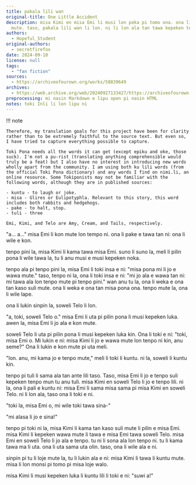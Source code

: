 ```yaml
---
title: pakala lili wan
original-title: One Little Accident
description: misa Kimi en misa Emi li musi lon poka pi tomo ona. ona li lukin li kute
  mute. taso, pakala lili wan li lon. ni li lon ala tan tawa kepeken tenpo lili.
authors:
  - Hopeful_Student
original-authors:
  - secretfirefox
date: 2024-09-10
license: null
tags:
  - "fan fiction"
sources:
  - https://archiveofourown.org/works/58839649
archives:
  - https://web.archive.org/web/20240927133427/https://archiveofourown.org/works/58839649
preprocessing: mi nasin Markdown e lipu open pi nasin HTML
notes: toki Inli li lon lipu ni
---
```


!!! note

    Therefore, my translation goals for this project have been for clarity rather than to be extremely faithful to the source text. But even so, I have tried to capture everything possible to capture.

    Toki Pona needs all the words it can get (except epiku and oke, those suck). I'm not a pu-rist (translating anything comprehensible would truly be a feat) but I also have no interest in introducing new words wholly apart from the community. I am using both ku lili words (from the official Toki Pona dictionary) and any words I find on nimi.li, an online resource. Some Tokiponists may not be familiar with the following words, although they are in published sources:

    - kuntu - to laugh or joke.
    - misa - Glires or Eulipotyphla. Relevant to this story, this word includes both rabbits and hedgehogs.
    - pake - to halt, stop.
    - tuli - three

    Emi, Kimi, and Telo are Amy, Cream, and Tails, respectively.

"a... a..." misa Emi li kon mute lon tempo ni. ona li pake e tawa tan ni: ona li wile e kon.

tenpo pini la, misa Kimi li kama tawa misa Emi. suno li suno la, meli li pilin pona li wile tawa la, tu li anu musi e musi kepeken noka.

tenpo ala pi tenpo pini la, misa Emi li toki insa e ni: "misa pona mi li jo e wawa mute." taso, tenpo ni la, ona li toki insa e ni: "mi jo ala e wawa tan ni: mi tawa ala lon tenpo mute pi tenpo pini." wan anu tu la, ona li weka e ona tan kaso suli mute. ona li weka e ona tan misa pona ona. tenpo mute la, ona li wile lape.

ona li lukin sinpin la, soweli Telo li lon.

"a, toki, soweli Telo o." misa Emi li uta pi pilin pona li musi kepeken luka. awen la, misa Emi li jo ala e kon mute.

soweli Telo li uta pi pilin pona li musi kepeken luka kin. Ona li toki e ni: "toki, misa Emi o. Mi lukin e ni: misa Kimi li jo e wawa mute lon tenpo ni kin, anu seme?" Ona li lukin e kon mute pi uta meli.

"lon. anu, mi kama jo e tenpo mute," meli li toki li kuntu. ni la, soweli li kuntu kin.

tenpo pi tuli li sama ala tan ante lili taso. Taso, misa Emi li jo e tenpo suli kepeken tenpo mun tu anu tuli. misa Kimi en soweli Telo li jo e tenpo lili. ni la, ona li pali e kuntu ni: misa Emi li sama misa sama pi misa Kimi en soweli Telo. ni li lon ala, taso ona li toki e ni.

"toki la, misa Emi o, mi wile toki tawa sina-"

"mi alasa li jo e sina!"

tenpo pi toki ni la, misa Kimi li kama tan kaso suli mute li pilin e misa Emi. misa Kimi li kepeken wawa mute li tawa e misa Emi tawa soweli Telo. misa Emi en soweli Telo li jo ala e tenpo. tu ni li sona ala lon tenpo ni. tu li kama tawa ma li uta. ona li uta sama uta olin. taso, ona li wile ala e ni.

sinpin pi tu li loje mute la, tu li lukin ala e ni: misa Kimi li tawa li kuntu mute. misa li lon monsi pi tomo pi misa loje walo.

misa Kimi li musi kepeken luka li kuntu lili li toki e ni: "suwi a!"